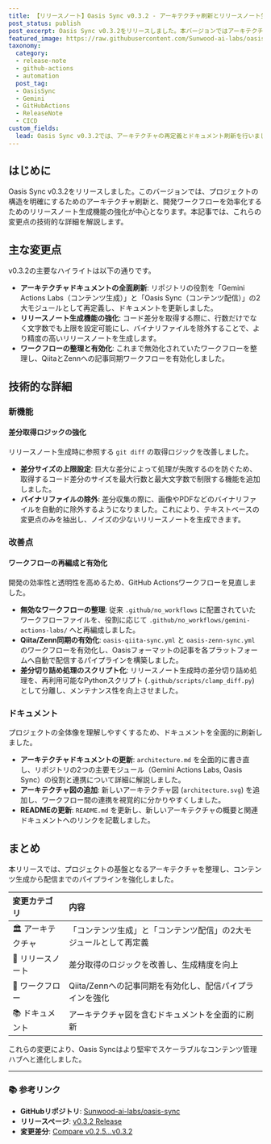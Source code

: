 ```yaml
---
title: 【リリースノート】Oasis Sync v0.3.2 - アーキテクチャ刷新とリリースノート生成の強化
post_status: publish
post_excerpt: Oasis Sync v0.3.2をリリースしました。本バージョンではアーキテクチャドキュメントを全面的に刷新し、コンテンツ生成と配信の役割を明確化。さらに、リリースノート生成機能も強化され、より精度の高いノート作成が可能になりました。
featured_image: https://raw.githubusercontent.com/Sunwood-ai-labs/oasis-sync/main/generated-images/release-v0.3.2-20251015_111741/imagen-4-ultra_2025-10-15T11-18-40-617Z_A_mesmerizing_and_vivid_digital_painting_featuring_1.png
taxonomy:
  category:
  - release-note
  - github-actions
  - automation
  post_tag:
  - OasisSync
  - Gemini
  - GitHubActions
  - ReleaseNote
  - CICD
custom_fields:
  lead: Oasis Sync v0.3.2では、アーキテクチャの再定義とドキュメント刷新を行いました。リリースノート生成機能の精度向上や、Qiita/Zenn連携ワークフローの有効化など、開発効率を高める改善が含まれています。
---
```


## はじめに

Oasis Sync v0.3.2をリリースしました。このバージョンでは、プロジェクトの構造を明確にするためのアーキテクチャ刷新と、開発ワークフローを効率化するためのリリースノート生成機能の強化が中心となります。本記事では、これらの変更点の技術的な詳細を解説します。

## 主な変更点

v0.3.2の主要なハイライトは以下の通りです。

-   **アーキテクチャドキュメントの全面刷新**: リポジトリの役割を「Gemini Actions Labs（コンテンツ生成）」と「Oasis Sync（コンテンツ配信）」の2大モジュールとして再定義し、ドキュメントを更新しました。
-   **リリースノート生成機能の強化**: コード差分を取得する際に、行数だけでなく文字数でも上限を設定可能にし、バイナリファイルを除外することで、より精度の高いリリースノートを生成します。
-   **ワークフローの整理と有効化**: これまで無効化されていたワークフローを整理し、QiitaとZennへの記事同期ワークフローを有効化しました。

## 技術的な詳細

### 新機能

#### 差分取得ロジックの強化

リリースノート生成時に参照する `git diff` の取得ロジックを改善しました。

-   **差分サイズの上限設定**: 巨大な差分によって処理が失敗するのを防ぐため、取得するコード差分のサイズを最大行数と最大文字数で制限する機能を追加しました。
-   **バイナリファイルの除外**: 差分収集の際に、画像やPDFなどのバイナリファイルを自動的に除外するようになりました。これにより、テキストベースの変更点のみを抽出し、ノイズの少ないリリースノートを生成できます。

### 改善点

#### ワークフローの再編成と有効化

開発の効率性と透明性を高めるため、GitHub Actionsワークフローを見直しました。

-   **無効なワークフローの整理**: 従来 `.github/no_workflows` に配置されていたワークフローファイルを、役割に応じて `.github/no_workflows/gemini-actions-labs/` へと再編成しました。
-   **Qiita/Zenn同期の有効化**: `oasis-qiita-sync.yml` と `oasis-zenn-sync.yml` のワークフローを有効化し、Oasisフォーマットの記事を各プラットフォームへ自動で配信するパイプラインを構築しました。
-   **差分切り詰め処理のスクリプト化**: リリースノート生成時の差分切り詰め処理を、再利用可能なPythonスクリプト (`.github/scripts/clamp_diff.py`) として分離し、メンテナンス性を向上させました。

### ドキュメント

プロジェクトの全体像を理解しやすくするため、ドキュメントを全面的に刷新しました。

-   **アーキテクチャドキュメントの更新**: `architecture.md` を全面的に書き直し、リポジトリの2つの主要モジュール（Gemini Actions Labs, Oasis Sync）の役割と連携について詳細に解説しました。
-   **アーキテクチャ図の追加**: 新しいアーキテクチャ図 (`architecture.svg`) を追加し、ワークフロー間の連携を視覚的に分かりやすくしました。
-   **READMEの更新**: `README.md` を更新し、新しいアーキテクチャの概要と関連ドキュメントへのリンクを記載しました。

## まとめ

本リリースでは、プロジェクトの基盤となるアーキテクチャを整理し、コンテンツ生成から配信までのパイプラインを強化しました。

| 変更カテゴリ | 内容 |
| :--- | :--- |
| 🏛️ アーキテクチャ | 「コンテンツ生成」と「コンテンツ配信」の2大モジュールとして再定義 |
| 📝 リリースノート | 差分取得のロジックを改善し、生成精度を向上 |
| 🚀 ワークフロー | Qiita/Zennへの記事同期を有効化し、配信パイプラインを強化 |
| 📚 ドキュメント | アーキテクチャ図を含むドキュメントを全面的に刷新 |

これらの変更により、Oasis Syncはより堅牢でスケーラブルなコンテンツ管理ハブへと進化しました。

---

### 📚 参考リンク

-   **GitHubリポジトリ**: [Sunwood-ai-labs/oasis-sync](https://github.com/Sunwood-ai-labs/oasis-sync)
-   **リリースページ**: [v0.3.2 Release](https://github.com/Sunwood-ai-labs/oasis-sync/releases/tag/v0.3.2)
-   **変更差分**: [Compare v0.2.5...v0.3.2](https://github.com/Sunwood-ai-labs/oasis-sync/compare/v0.2.5...v0.3.2)
